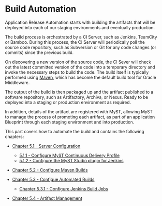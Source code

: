 # Build Automation
Application Release Automation starts with building the artifacts that will be deployed into each of our staging environments and eventually production.

The build process is orchestrated by a CI Server, such as Jenkins, TeamCity or Bamboo. During this process, the CI Server will periodically poll the source code repository, such as Subversion or Git for any code changes (or commits) since the previous build. 

On discovering a new version of the source code, the CI Sever will check out the latest committed version of the code into a temporary directory and invoke the necessary steps to build the code.  The build itself is typically performed using [Maven](https://en.wikipedia.org/wiki/Maven), which has become the default build tool for Oracle Middleware.

The output of the build is then packaged up and the artifact published to a software repository, such as Artifactory, Archiva, or Nexus. Ready to be deployed into a staging or production environment as required.

In addition, details of the artifact are registered with MyST, allowing MyST to manage the process of promoting each artifact, as part of an application Blueprint through each staging environment and into production.

This part covers how to automate the build and contains the following chapters:

* [Chapter 5.1 - Server Configuration](/part5/5.1.buildServerConfiguration/5.1.0.buildServerConfiguration.md)
    * [5.1.1 - Configure MyST Continuous Delivery Profile](/part5/5.1.buildServerConfiguration/5.1.1.configureContinuousDeliveryProfile.md)
    * [5.1.2 - Configure the MyST Studio plugin for Jenkins](/part5/5.1.buildServerConfiguration/5.1.2.configureJenkinsPlugin.md)


* [Chapter 5.2 - Configure Maven Builds](/part5/5.2.configureMavenBuild/5.2.0.configureMavenBuild.md)  

* [Chapter 5.3 - Configue Automated Builds ](/part5/5.3.configureAutomatedBuild/5.3.0.configureAutomatedBuild.md)
    * [Chapter 5.3.1 - Configure Jenkins Build Jobs](/part5/5.3.configureJenkinsBuild/5.3.1.configureJenkinsBuild.md)


* [Chapter 5.4 - Artifact Management](/part5/5.4.artifactManagement/5.4.0.artifactManagement.md)
